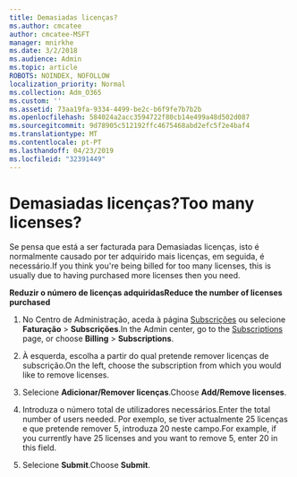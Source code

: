 ```yaml
---
title: Demasiadas licenças?
ms.author: cmcatee
author: cmcatee-MSFT
manager: mnirkhe
ms.date: 3/2/2018
ms.audience: Admin
ms.topic: article
ROBOTS: NOINDEX, NOFOLLOW
localization_priority: Normal
ms.collection: Adm_O365
ms.custom: ''
ms.assetid: 73aa19fa-9334-4499-be2c-b6f9fe7b7b2b
ms.openlocfilehash: 584024a2acc3594722f80cb14e499a48d502d087
ms.sourcegitcommit: 9d78905c512192ffc4675468abd2efc5f2e4baf4
ms.translationtype: MT
ms.contentlocale: pt-PT
ms.lasthandoff: 04/23/2019
ms.locfileid: "32391449"
---
```

# <a name="too-many-licenses"></a><span data-ttu-id="90a91-102">Demasiadas licenças?</span><span class="sxs-lookup"><span data-stu-id="90a91-102">Too many licenses?</span></span>

<span data-ttu-id="90a91-103">Se pensa que está a ser facturada para Demasiadas licenças, isto é normalmente causado por ter adquirido mais licenças, em seguida, é necessário.</span><span class="sxs-lookup"><span data-stu-id="90a91-103">If you think you're being billed for too many licenses, this is usually due to having purchased more licenses then you need.</span></span>
  
 <span data-ttu-id="90a91-104">**Reduzir o número de licenças adquiridas**</span><span class="sxs-lookup"><span data-stu-id="90a91-104">**Reduce the number of licenses purchased**</span></span>
  
1. <span data-ttu-id="90a91-105">No Centro de Administração, aceda à página [Subscrições](https://go.microsoft.com/fwlink/p/?linkid=842054) ou selecione **Faturação** \> **Subscrições**.</span><span class="sxs-lookup"><span data-stu-id="90a91-105">In the Admin center, go to the [Subscriptions](https://go.microsoft.com/fwlink/p/?linkid=842054) page, or choose **Billing** \> **Subscriptions**.</span></span>
    
2. <span data-ttu-id="90a91-106">À esquerda, escolha a partir do qual pretende remover licenças de subscrição.</span><span class="sxs-lookup"><span data-stu-id="90a91-106">On the left, choose the subscription from which you would like to remove licenses.</span></span>
    
3. <span data-ttu-id="90a91-107">Selecione **Adicionar/Remover licenças**.</span><span class="sxs-lookup"><span data-stu-id="90a91-107">Choose **Add/Remove licenses**.</span></span>
    
4. <span data-ttu-id="90a91-108">Introduza o número total de utilizadores necessários.</span><span class="sxs-lookup"><span data-stu-id="90a91-108">Enter the total number of users needed.</span></span> <span data-ttu-id="90a91-109">Por exemplo, se tiver actualmente 25 licenças e que pretende remover 5, introduza 20 neste campo.</span><span class="sxs-lookup"><span data-stu-id="90a91-109">For example, if you currently have 25 licenses and you want to remove 5, enter 20 in this field.</span></span>
    
5. <span data-ttu-id="90a91-110">Selecione **Submit**.</span><span class="sxs-lookup"><span data-stu-id="90a91-110">Choose **Submit**.</span></span>
    

